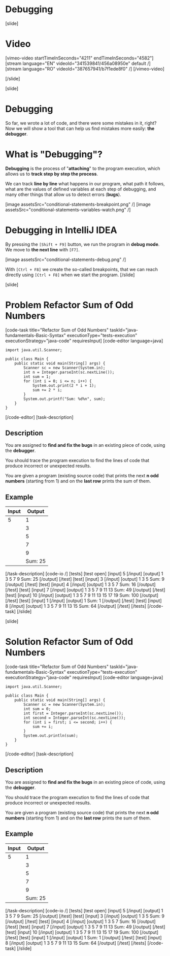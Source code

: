 # Debugging

[slide]
# Video
[vimeo-video startTimeInSeconds="4211" endTimeInSeconds="4582"]
[stream language="EN" videoId="341539841/456a08950e" default /]
[stream language="RO" videoId="387657941/b7f1ede8f0"  /]
[/vimeo-video]

[/slide]

[slide]
# Debugging
So far, we wrote a lot of code, and there were some mistakes in it, right? Now we will show a tool that can help us find mistakes more easily: **the debugger**.

# What is "Debugging"?
**Debugging** is the process of "**attaching**" to the program execution, which allows us to **track step by step the process**. 

We can track **line by line** what happens in our program, what path it follows, what are the values of defined variables at each step of debugging, and many other things that allow us to detect errors (**bugs**).

[image assetsSrc="conditional-statements-breakpoint.png" /]
[image assetsSrc="conditional-statements-variables-watch.png" /]

# Debugging in IntelliJ IDEA 
By pressing the `[Shift + F9]` button, we run the program in **debug mode**. We move to **the next line** with `[F7]`.

[image assetsSrc="conditional-statements-debug.png" /]

With `[Ctrl + F8]` we create the so-called breakpoints, that we can reach directly using `[Ctrl + F8]` when we start the program.
[/slide]

[slide]
# Problem Refactor Sum of Odd Numbers
[code-task title="Refactor Sum of Odd Numbers" taskId="java-fundamentals-Basic-Syntax" executionType="tests-execution" executionStrategy="java-code" requiresInput]
[code-editor language=java]
```
import java.util.Scanner;

public class Main {
    public static void main(String[] args) {
        Scanner sc = new Scanner(System.in);
        int n = Integer.parseInt(sc.nextLine());
        int sum = 1;
        for (int i = 0; i <= n; i++) {
            System.out.print(2 * i + 1);
            sum += 2 * i;
        }
        System.out.printf("Sum: %d%n", sum);
    }
}
```
[/code-editor]
[task-description]
## Description
You are assigned to **find and fix the bugs** in an existing piece of code, using the **debugger**.

You should trace the program execution to find the lines of code that produce incorrect or unexpected results.

You are given a program \(existing source code\) that prints the next **n odd numbers** \(starting from 1\) and on the **last row** prints the sum of them.

## Example
| **Input** | **Output** |
| --- | --- |
| 5 | 1 |
|  | 3 |
|  | 5 |
|  | 7 |
|  | 9 |
|  | Sum: 25 |

[/task-description]
[code-io /]
[tests]
[test open]
[input]
5
[/input]
[output]
1
3
5
7
9
Sum: 25
[/output]
[/test]
[test]
[input]
3
[/input]
[output]
1
3
5
Sum: 9
[/output]
[/test]
[test]
[input]
4
[/input]
[output]
1
3
5
7
Sum: 16
[/output]
[/test]
[test]
[input]
7
[/input]
[output]
1
3
5
7
9
11
13
Sum: 49
[/output]
[/test]
[test]
[input]
10
[/input]
[output]
1
3
5
7
9
11
13
15
17
19
Sum: 100
[/output]
[/test]
[test]
[input]
1
[/input]
[output]
1
Sum: 1
[/output]
[/test]
[test]
[input]
8
[/input]
[output]
1
3
5
7
9
11
13
15
Sum: 64
[/output]
[/test]
[/tests]
[/code-task]
[/slide]


[slide]
# Solution Refactor Sum of Odd Numbers
[code-task title="Refactor Sum of Odd Numbers" taskId="java-fundamentals-Basic-Syntax" executionType="tests-execution" executionStrategy="java-code" requiresInput]
[code-editor language=java]
```
import java.util.Scanner;

public class Main {
    public static void main(String[] args) {
        Scanner sc = new Scanner(System.in);
        int sum = 0;
        int first = Integer.parseInt(sc.nextLine());
        int second = Integer.parseInt(sc.nextLine());
        for (int i = first; i <= second; i++) {
            sum += i;
        }
        System.out.println(sum);
    }
}
```
[/code-editor]
[task-description]
## Description
You are assigned to **find and fix the bugs** in an existing piece of code, using the **debugger**.

You should trace the program execution to find the lines of code that produce incorrect or unexpected results.

You are given a program \(existing source code\) that prints the next **n odd numbers** \(starting from 1\) and on the **last row** prints the sum of them.

## Example
| **Input** | **Output** |
| --- | --- |
| 5 | 1 |
|  | 3 |
|  | 5 |
|  | 7 |
|  | 9 |
|  | Sum: 25 |

[/task-description]
[code-io /]
[tests]
[test open]
[input]
5
[/input]
[output]
1
3
5
7
9
Sum: 25
[/output]
[/test]
[test]
[input]
3
[/input]
[output]
1
3
5
Sum: 9
[/output]
[/test]
[test]
[input]
4
[/input]
[output]
1
3
5
7
Sum: 16
[/output]
[/test]
[test]
[input]
7
[/input]
[output]
1
3
5
7
9
11
13
Sum: 49
[/output]
[/test]
[test]
[input]
10
[/input]
[output]
1
3
5
7
9
11
13
15
17
19
Sum: 100
[/output]
[/test]
[test]
[input]
1
[/input]
[output]
1
Sum: 1
[/output]
[/test]
[test]
[input]
8
[/input]
[output]
1
3
5
7
9
11
13
15
Sum: 64
[/output]
[/test]
[/tests]
[/code-task]
[/slide]